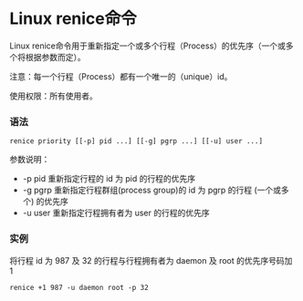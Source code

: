 # Linux renice命令

Linux renice命令用于重新指定一个或多个行程（Process）的优先序（一个或多个将根据参数而定）。

注意：每一个行程（Process）都有一个唯一的（unique）id。

使用权限：所有使用者。

### 语法

    renice priority [[-p] pid ...] [[-g] pgrp ...] [[-u] user ...]

参数说明：

- -p pid 重新指定行程的 id 为 pid 的行程的优先序
- -g pgrp 重新指定行程群组(process group)的 id 为 pgrp 的行程 (一个或多个) 的优先序
- -u user 重新指定行程拥有者为 user 的行程的优先序

### 实例

将行程 id 为 987 及 32 的行程与行程拥有者为 daemon 及 root 的优先序号码加 1

    renice +1 987 -u daemon root -p 32